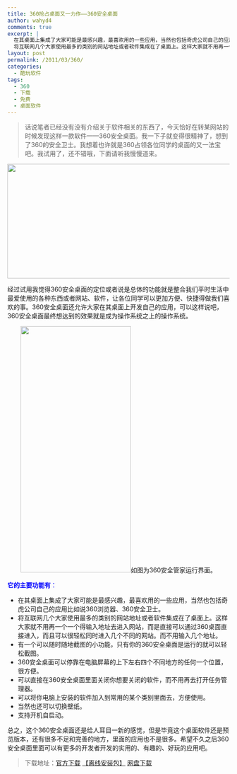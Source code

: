 ```yaml
---
title: 360抢占桌面又一力作——360安全桌面
author: wahyd4
comments: true
excerpt: |
  在其桌面上集成了大家可能是最感兴趣，最喜欢用的一些应用，当然也包括奇虎公司自己的应用比如说360浏览器、360安全卫士。
  将互联网几个大家使用最多的类别的网站地址或者软件集成在了桌面上。这样大家就不用再一个一个得输入地址去进入网站，而是直接可以通过360桌面直接进入，而且可以很轻松同时进入几个不同的网站。而不用输入几个地址。
layout: post
permalink: /2011/03/360/
categories:
  - 酷玩软件
tags:
  - 360
  - 下载
  - 免费
  - 桌面软件
---
```

> 话说笔者已经没有没有介绍关于软件相关的东西了，今天恰好在转某网站的时候发现这样一款软件——360安全桌面。我一下子就变得很精神了，想到了360的安全卫士。我想着也许就是360占领各位同学的桌面的又一法宝吧。我试用了，还不错哦，下面请听我慢慢道来。

[<img class="aligncenter size-full wp-image-1501" title="20110304-截图 1_conew1" src="/images/2011/03/20110304-截图-1_conew1.jpg" alt="" width="714" height="259" />][1]

经过试用我觉得360安全桌面的定位或者说是总体的功能就是整合我们平时生活中最爱使用的各种东西或者网站、软件，让各位同学可以更加方便、快捷得做我们喜欢的事。360安全桌面还允许大家在其桌面上开发自己的应用，可以这样说吧，360安全桌面最终想达到的效果就是成为操作系统之上的操作系统。

<p style="text-align: center;">
  <a href="/images/2011/03/20110304-2_conew1.jpg"><img class="aligncenter size-full wp-image-1502" title="20110304-2_conew1" src="/images/2011/03/20110304-2_conew1.jpg" alt="" width="250" height="557" /></a>如图为360安全管家运行界面。
</p>

<span style="color: #0000ff;"><strong>它的主要功能有</strong>：</span>

*   在其桌面上集成了大家可能是最感兴趣，最喜欢用的一些应用，当然也包括奇虎公司自己的应用比如说360浏览器、360安全卫士。
*   将互联网几个大家使用最多的类别的网站地址或者软件集成在了桌面上。这样大家就不用再一个一个得输入地址去进入网站，而是直接可以通过360桌面直接进入，而且可以很轻松同时进入几个不同的网站。而不用输入几个地址。
*   有一个可以随时随地截图的小功能，只有你的360安全桌面是运行的就可以轻松截图。
*   360安全桌面可以停靠在电脑屏幕的上下左右四个不同地方的任何一个位置，很方便。
*   可以直接在360安全桌面里面关闭你想要关闭的软件，而不用再去打开任务管理器。
*   可以将你电脑上安装的软件加入到常用的某个类别里面去，方便使用。
*   当然也还可以切换壁纸。
*   支持开机自启动。

总之，这个360安全桌面还是给人耳目一新的感觉，但是毕竟这个桌面软件还是预览版本，还有很多不足和完善的地方，里面的应用也不是很多。希望不久之后360安全桌面里面可以有更多的开发者开发的实用的、有趣的、好玩的应用吧。

> 下载地址：<a href="http://down.360safe.com/zhuomian/setup.exe" target="_blank">官方下载</a> <a title="下载360安全桌面离线安装包" href="http://down.360safe.com/zhuomian/zmsetup.exe" target="_blank">【离线安装包】</a> <a href="http://u.115.com/file/f1320b6230" target="_blank">网盘下载</a>

 [1]: /images/2011/03/20110304-1_conew1.jpg
